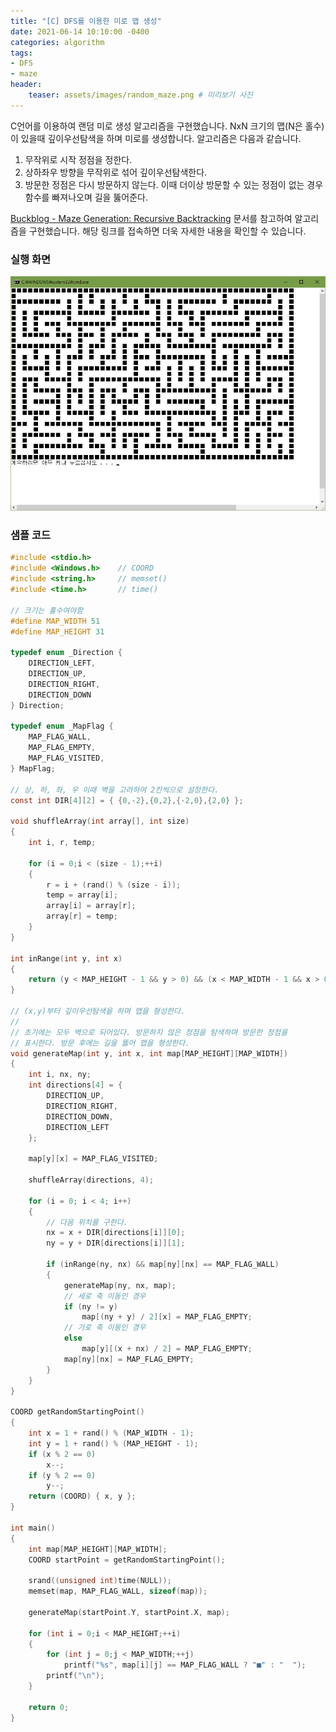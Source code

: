 ```yaml
---
title: "[C] DFS를 이용한 미로 맵 생성"
date: 2021-06-14 10:10:00 -0400
categories: algorithm 
tags:
- DFS
- maze
header:
    teaser: assets/images/random_maze.png # 미리보기 사진 
---
```


C언어를 이용하여 랜덤 미로 생성 알고리즘을 구현했습니다. NxN 크기의 맵(N은 홀수)이 있을때 깊이우선탐색을 하며 미로를 생성합니다. 알고리즘은 다음과 같습니다.

1.  무작위로 시작 정점을 정한다.
2. 상하좌우 방향을 무작위로 섞어 깊이우선탐색한다.
3. 방문한 정점은 다시 방문하지 않는다. 이때 더이상 방문할 수 있는 정점이 없는 경우 함수를 빠져나오며 길을 뚫어준다.

[Buckblog - Maze Generation: Recursive Backtracking](https://weblog.jamisbuck.org/2010/12/27/maze-generation-recursive-backtracking) 문서를 참고하여 알고리즘을 구현했습니다. 해당 링크를 접속하면 더욱 자세한 내용을 확인할 수 있습니다.

### 실행 화면

![maze_screenshot](/assets/images/random_maze.png)

### 샘플 코드

```c
#include <stdio.h>
#include <Windows.h>	// COORD
#include <string.h>		// memset()
#include <time.h>		// time()

// 크기는 홀수여야함
#define MAP_WIDTH 51
#define MAP_HEIGHT 31

typedef enum _Direction {
	DIRECTION_LEFT,
	DIRECTION_UP,
	DIRECTION_RIGHT,
	DIRECTION_DOWN
} Direction;

typedef enum _MapFlag {
	MAP_FLAG_WALL,
	MAP_FLAG_EMPTY,
	MAP_FLAG_VISITED,
} MapFlag;

// 상, 하, 좌, 우 이때 벽을 고려하여 2칸씩으로 설정한다.
const int DIR[4][2] = { {0,-2},{0,2},{-2,0},{2,0} };

void shuffleArray(int array[], int size)
{
	int i, r, temp;

	for (i = 0;i < (size - 1);++i)
	{
		r = i + (rand() % (size - i));
		temp = array[i];
		array[i] = array[r];
		array[r] = temp;
	}
}

int inRange(int y, int x)
{
	return (y < MAP_HEIGHT - 1 && y > 0) && (x < MAP_WIDTH - 1 && x > 0);
}

// (x,y)부터 깊이우선탐색을 하며 맵을 형성한다.
//
// 초기에는 모두 벽으로 되어있다. 방문하지 않은 정점을 탐색하며 방문한 정점을 
// 표시한다. 방문 후에는 길을 뚫어 맵을 형성한다.
void generateMap(int y, int x, int map[MAP_HEIGHT][MAP_WIDTH])
{
	int i, nx, ny;
	int directions[4] = {
		DIRECTION_UP,
		DIRECTION_RIGHT,
		DIRECTION_DOWN,
		DIRECTION_LEFT
	};

	map[y][x] = MAP_FLAG_VISITED;

	shuffleArray(directions, 4);

	for (i = 0; i < 4; i++)
	{
		// 다음 위치를 구한다.
		nx = x + DIR[directions[i]][0];
		ny = y + DIR[directions[i]][1];

		if (inRange(ny, nx) && map[ny][nx] == MAP_FLAG_WALL) 
		{
			generateMap(ny, nx, map);
			// 세로 축 이동인 경우
			if (ny != y)
				map[(ny + y) / 2][x] = MAP_FLAG_EMPTY;
			// 가로 축 이동인 경우
			else
				map[y][(x + nx) / 2] = MAP_FLAG_EMPTY;
			map[ny][nx] = MAP_FLAG_EMPTY;
		}
	}
}

COORD getRandomStartingPoint()
{
	int x = 1 + rand() % (MAP_WIDTH - 1);
	int y = 1 + rand() % (MAP_HEIGHT - 1);
	if (x % 2 == 0)
		x--;
	if (y % 2 == 0)
		y--;
	return (COORD) { x, y };
}

int main() 
{
	int map[MAP_HEIGHT][MAP_WIDTH];
	COORD startPoint = getRandomStartingPoint();

	srand((unsigned int)time(NULL));
	memset(map, MAP_FLAG_WALL, sizeof(map));

	generateMap(startPoint.Y, startPoint.X, map);

	for (int i = 0;i < MAP_HEIGHT;++i)
	{
		for (int j = 0;j < MAP_WIDTH;++j)
			printf("%s", map[i][j] == MAP_FLAG_WALL ? "■" : "  ");
		printf("\n");
	}

	return 0;
}
```

